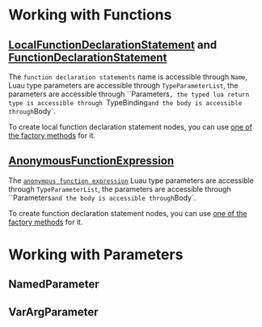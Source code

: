 # Working with Functions

## [LocalFunctionDeclarationStatement](xref:Loretta.CodeAnalysis.Lua.Syntax.LocalFunctionDeclarationStatement*) and [FunctionDeclarationStatement](xref:Loretta.CodeAnalysis.Lua.Syntax.FunctionDeclarationStatement*)
The `function declaration statements` name is accessible through `Name`, Luau type parameters are accessible through `TypeParameterList`, the parameters are accessible through ``Parameters`, the typed lua return type is accessible through `TypeBinding` and the body is accessible through `Body`.

To create local function declaration statement nodes, you can use [one of the factory methods](xref:xref:Loretta.CodeAnalysis.Lua.SyntaxFactory.LocalFunctionDeclarationStatement*) for it.

## [AnonymousFunctionExpression](xref:Loretta.CodeAnalysis.Lua.Syntax.AnonymousFunctionExpression*)
The [`anonymous function expression`](xref:Loretta.CodeAnalysis.Lua.Syntax.AnonymousFunctionExpression*) Luau type parameters are accessible through `TypeParameterList`, the parameters are accessible through ``Parameters` and the body is accessible through `Body`.

To create function declaration statement nodes, you can use [one of the factory methods](xref:xref:Loretta.CodeAnalysis.Lua.SyntaxFactory.AnonymousFunctionExpression*) for it.

# Working with Parameters

## NamedParameter

## VarArgParameter

